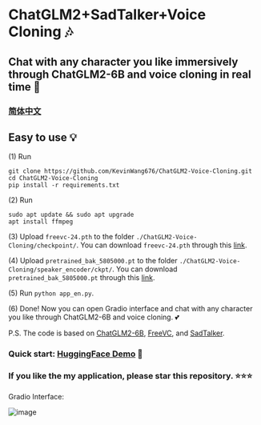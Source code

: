 # ChatGLM2+SadTalker+Voice Cloning 🎶
## Chat with any character you like immersively through ChatGLM2-6B and voice cloning in real time 🥳
### [简体中文](https://github.com/KevinWang676/ChatGLM2-Voice-Cloning/blob/main/README_zh.md)
## Easy to use 💡

(1) Run
```
git clone https://github.com/KevinWang676/ChatGLM2-Voice-Cloning.git
cd ChatGLM2-Voice-Cloning
pip install -r requirements.txt
```

(2) Run
```
sudo apt update && sudo apt upgrade
apt install ffmpeg
```

(3) Upload `freevc-24.pth` to the folder `./ChatGLM2-Voice-Cloning/checkpoint/`. You can download `freevc-24.pth` through this [link](https://huggingface.co/spaces/kevinwang676/FreeVC/tree/main/checkpoints).

(4) Upload `pretrained_bak_5805000.pt` to the folder `./ChatGLM2-Voice-Cloning/speaker_encoder/ckpt/`. You can download `pretrained_bak_5805000.pt` through this [link](https://huggingface.co/spaces/kevinwang676/FreeVC/tree/main/speaker_encoder/ckpt).

(5) Run `python app_en.py`.

(6) Done! Now you can open Gradio interface and chat with any character you like through ChatGLM2-6B and voice cloning. 💕

P.S. The code is based on [ChatGLM2-6B](https://github.com/THUDM/ChatGLM2-6B), [FreeVC](https://github.com/OlaWod/FreeVC), and [SadTalker](https://github.com/OpenTalker/SadTalker).

### Quick start: [HuggingFace Demo](https://huggingface.co/spaces/kevinwang676/FreeVC-en) 🤗

### If you like the my application, please star this repository. ⭐⭐⭐

Gradio Interface:

![image](https://github.com/KevinWang676/ChatGLM2-Voice-Cloning/assets/126712357/e6eeae6b-3e75-407e-acab-cac2fb93d6a4)
